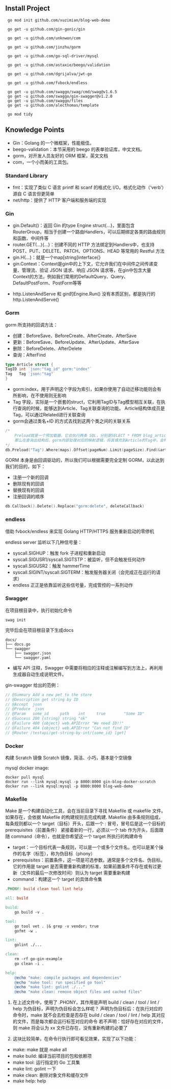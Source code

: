 ## Install Project

```shell
 go mod init github.com/xuzimian/blog-web-demo

 go get -u github.com/gin-gonic/gin
 
 go get -u github.com/unknwon/com
 
 go get -u github.com/jinzhu/gorm 
 
 go get -u github.com/go-sql-driver/mysql
 
 go get -u github.com/astaxie/beego/validation
 
 go get -u github.com/dgrijalva/jwt-go
 
 go get -u github.com/fvbock/endless
 
 go get -u github.com/swaggo/swag/cmd/swag@v1.6.5
 go get -u github.com/swaggo/gin-swagger@v1.2.0 
 go get -u github.com/swaggo/files
 go get -u github.com/alecthomas/template

 go mod tidy
```

## Knowledge Points

- Gin：Golang 的一个微框架，性能极佳。
- beego-validation：本节采用的 beego 的表单验证库，中文文档。
- gorm，对开发人员友好的 ORM 框架，英文文档
- com，一个小而美的工具包。

### Standard Library

- fmt：实现了类似 C 语言 printf 和 scanf 的格式化 I/O。格式化动作（‘verb’）源自 C 语言但更简单
- net/http：提供了 HTTP 客户端和服务端的实现

### Gin

- gin.Default()：返回 Gin 的type Engine struct{...}，里面包含RouterGroup，相当于创建一个路由Handlers，可以后期绑定各类的路由规则和函数、中间件等
- router.GET(…){…}：创建不同的 HTTP 方法绑定到Handlers中，也支持 POST、PUT、DELETE、PATCH、OPTIONS、HEAD 等常用的 Restful 方法
- gin.H{…}：就是一个map[string]interface{}
- gin.Context：Context是gin中的上下文，它允许我们在中间件之间传递变量、管理流、验证 JSON 请求、响应 JSON
  请求等，在gin中包含大量Context的方法，例如我们常用的DefaultQuery、Query、DefaultPostForm、PostForm等等


* http.ListenAndServe 和 gin的Engine.Run() 没有本质区别，都是执行的http.ListenAndServe()

### Gorm

gorm 所支持的回调方法：

- 创建：BeforeSave、BeforeCreate、AfterCreate、AfterSave
- 更新：BeforeSave、BeforeUpdate、AfterUpdate、AfterSave
- 删除：BeforeDelete、AfterDelete
- 查询：AfterFind

````go
type Article struct {
TagID int `json:"tag_id" gorm:"index"`
Tag   Tag `json:"tag"`
}
````

- gorm:index，用于声明这个字段为索引，如果你使用了自动迁移功能则会有所影响，在不使用则无影响
- Tag 字段，实际是一个嵌套的struct，它利用TagID与Tag模型相互关联，在执行查询的时候，能够达到Article、Tag关联查询的功能。 Article结构体成员是Tag，可以通过Related进行关联查询
- gorm会通过类名+ID 的方式去找到这两个类之间的关联关系

````go
/*
	Preload就是一个预加载器，它会执行两条 SQL，分别是SELECT * FROM blog_articles;和SELECT * FROM blog_tag WHERE id IN (1,2,3,4);
	那么在查询出结构后，gorm内部处理对应的映射逻辑，将其填充到Article的Tag中，会特别方便，并且避免了循环查询
*/
db.Preload("Tag").Where(maps).Offset(pageNum).Limit(pageSize).Find(&articles)
````

GORM 本身是由回调驱动的，所以我们可以根据需要完全定制 GORM，以此达到我们的目的，如下：

- 注册一个新的回调
- 删除现有的回调
- 替换现有的回调
- 注册回调的顺序

````go
db.Callback().Delete().Replace("gorm:delete", deleteCallback)
````

### endless

借助 fvbock/endless 来实现 Golang HTTP/HTTPS 服务重新启动的零停机

endless server 监听以下几种信号量：

- syscall.SIGHUP：触发 fork 子进程和重新启动
- syscall.SIGUSR1/syscall.SIGTSTP：被监听，但不会触发任何动作
- syscall.SIGUSR2：触发 hammerTime
- syscall.SIGINT/syscall.SIGTERM：触发服务器关闭（会完成正在运行的请求）
- endless 正正是依靠监听这些信号量，完成管控的一系列动作

### Swagger

在项目根目录中，执行初始化命令

````shell
swag init
````

完毕后会在项目根目录下生成docs

```
docs/
├── docs.go
└── swagger
    ├── swagger.json
    └── swagger.yaml
```

- 编写 API 注释，Swagger 中需要将相应的注释或注解编写到方法上，再利用生成器自动生成说明文件。

gin-swagger 给出的范例：

````go
// @Summary Add a new pet to the store
// @Description get string by ID
// @Accept  json
// @Produce  json
// @Param   some_id     path    int     true        "Some ID"
// @Success 200 {string} string	"ok"
// @Failure 400 {object} web.APIError "We need ID!!"
// @Failure 404 {object} web.APIError "Can not find ID"
// @Router /testapi/get-string-by-int/{some_id} [get]
````

### Docker

构建 Scratch 镜像 Scratch 镜像，简洁、小巧，基本是个空镜像

mysql docker image:

````shell
docker pull mysql
docker run --link mysql:mysql -p 8000:8000 gin-blog-docker-scratch
docker run --link mysql:mysql -p 8000:8000 blog-web-demo
````

### Makefile

Make 是一个构建自动化工具，会在当前目录下寻找 Makefile 或 makefile 文件。如果存在，会依据 Makefile 的构建规则去完成构建. Makefile 由多条规则组成，每条规则都以一个
target（目标）开头，后跟一个 : 冒号，冒号后是这一个目标的 prerequisites（前置条件） 紧接着新的一行，必须以一个 tab 作为开头，后面跟随 command（命令），也就是你希望这一个 target 所执行的构建命令

- target：一个目标代表一条规则，可以是一个或多个文件名。也可以是某个操作的名字（标签），称为伪目标（phony）
- prerequisites：前置条件，这一项是可选参数。通常是多个文件名、伪目标。它的作用是 target 是否需要重新构建的标准，如果前置条件不存在或有过更新（文件的最后一次修改时间）则认为 target 需要重新构建
- command：构建这一个 target 的具体命令集

````makefile
.PHONY: build clean tool lint help

all: build

build:
	go build -v .

tool:
	go tool vet . |& grep -v vendor; true
	gofmt -w .

lint:
	golint ./...

clean:
	rm -rf go-gin-example
	go clean -i .

help:
	@echo "make: compile packages and dependencies"
	@echo "make tool: run specified go tool"
	@echo "make lint: golint ./..."
	@echo "make clean: remove object files and cached files"
````

1. 在上述文件中，使用了 .PHONY，其作用是声明 build / clean / tool / lint / help 为伪目标，声明为伪目标会怎么样呢？ 声明为伪目标后：在执行对应的命令时，make 就不会去检查是否存在 build
   / clean / tool / lint / help 其对应的文件，而是每次都会运行标签对应的命令 若不声明：恰好存在对应的文件，则 make 将会认为 xx 文件已存在，没有重新构建的必要了

2. 这块比较简单，在命令行执行即可看见效果，实现了以下功能：

- make: make 就是 make all
- make build: 编译当前项目的包和依赖项
- make tool: 运行指定的 Go 工具集
- make lint: golint 一下
- make clean: 删除对象文件和缓存文件
- make help: help
